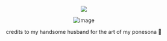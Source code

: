 
<div align="center">
  
![](https://komarev.com/ghpvc/?username=Luthervonivory&color=blue)



![image]([https://media.discordapp.net/attachments/1006488301991112788/1365276023112859698/Untitled117_20250425203856.png?ex=680cb7e1&is=680b6661&hm=aaf1f42cae03feed00e9563cd3a04ebbe8e0476222e913b90ca3694c68d057c9&=&format=webp&quality=lossless&width=822&height=536](https://media.discordapp.net/attachments/1006488301991112788/1365276023112859698/Untitled117_20250425203856.png?ex=681be121&is=681a8fa1&hm=87e455e63ba5f89b983761dbf3f4fbd3bfdaf16dabe40192811b15ec60807081&=&format=webp&quality=lossless&width=822&height=536))


credits to my handsome husband for the art of my ponesona 💙
